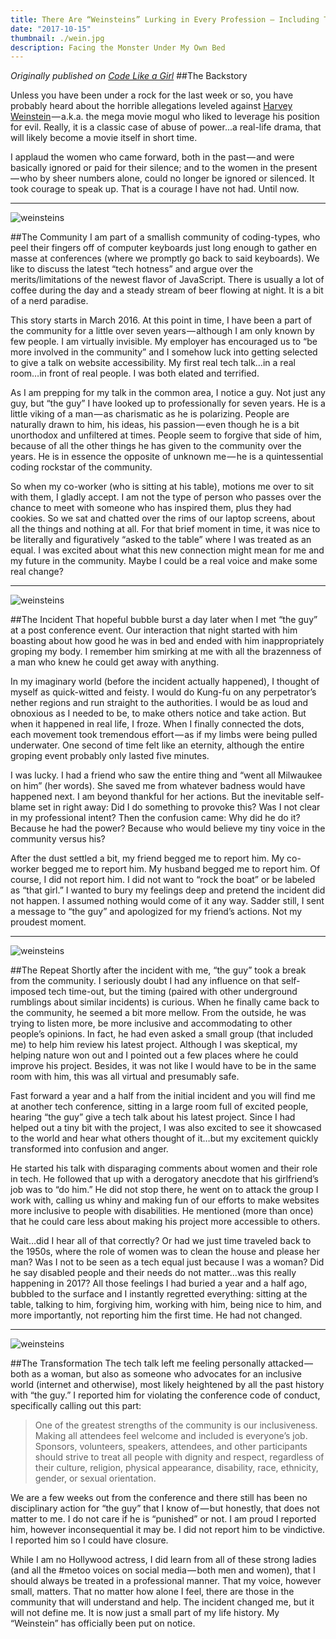 ```yaml
---
title: There Are “Weinsteins” Lurking in Every Profession — Including Tech
date: "2017-10-15"
thumbnail: ./wein.jpg
description: Facing the Monster Under My Own Bed
---
```


<em class="published">Originally published on <a href="https://code.likeagirl.io/there-are-weinsteins-lurking-in-every-profession-including-tech-d833d7d92758" target="_blank">Code Like a Girl</a></em>
##The Backstory

Unless you have been under a rock for the last week or so, you have probably heard about the horrible allegations leveled against <a href="https://www.newyorker.com/news/news-desk/from-aggressive-overtures-to-sexual-assault-harvey-weinsteins-accusers-tell-their-stories" target="_blank">Harvey Weinstein</a> — a.k.a. the mega movie mogul who liked to leverage his position for evil. Really, it is a classic case of abuse of power...a real-life drama, that will likely become a movie itself in short time.

I applaud the women who came forward, both in the past — and were basically ignored or paid for their silence; and to the women in the present — who by sheer numbers alone, could no longer be ignored or silenced. It took courage to speak up. That is a courage I have not had. Until now.

<hr>

<div class="kg-card kg-image-card kg-width-medium">

![weinsteins](./wein1.png)

</div>

##The Community
I am part of a smallish community of coding-types, who peel their fingers off of computer keyboards just long enough to gather en masse at conferences (where we promptly go back to said keyboards). We like to discuss the latest “tech hotness” and argue over the merits/limitations of the newest flavor of JavaScript. There is usually a lot of coffee during the day and a steady stream of beer flowing at night. It is a bit of a nerd paradise.

This story starts in March 2016. At this point in time, I have been a part of the community for a little over seven years — although I am only known by few people. I am virtually invisible. My employer has encouraged us to “be more involved in the community” and I somehow luck into getting selected to give a talk on website accessibility. My first real tech talk…in a real room…in front of real people. I was both elated and terrified.

As I am prepping for my talk in the common area, I notice a guy. Not just any guy, but “the guy” I have looked up to professionally for seven years. He is a little viking of a man — as charismatic as he is polarizing. People are naturally drawn to him, his ideas, his passion — even though he is a bit unorthodox and unfiltered at times. People seem to forgive that side of him, because of all the other things he has given to the community over the years. He is in essence the opposite of unknown me — he is a quintessential coding rockstar of the community.

So when my co-worker (who is sitting at his table), motions me over to sit with them, I gladly accept. I am not the type of person who passes over the chance to meet with someone who has inspired them, plus they had cookies. So we sat and chatted over the rims of our laptop screens, about all the things and nothing at all. For that brief moment in time, it was nice to be literally and figuratively “asked to the table” where I was treated as an equal. I was excited about what this new connection might mean for me and my future in the community. Maybe I could be a real voice and make some real change?

<hr>

<div class="kg-card kg-image-card kg-width-medium">

![weinsteins](./wein2.jpg)

</div>

##The Incident
That hopeful bubble burst a day later when I met “the guy” at a post conference event. Our interaction that night started with him boasting about how good he was in bed and ended with him inappropriately groping my body. I remember him smirking at me with all the brazenness of a man who knew he could get away with anything.

In my imaginary world (before the incident actually happened), I thought of myself as quick-witted and feisty. I would do Kung-fu on any perpetrator’s nether regions and run straight to the authorities. I would be as loud and obnoxious as I needed to be, to make others notice and take action. But when it happened in real life, I froze. When I finally connected the dots, each movement took tremendous effort — as if my limbs were being pulled underwater. One second of time felt like an eternity, although the entire groping event probably only lasted five minutes.

I was lucky. I had a friend who saw the entire thing and “went all Milwaukee on him” (her words). She saved me from whatever badness would have happened next. I am beyond thankful for her actions. But the inevitable self-blame set in right away: Did I do something to provoke this? Was I not clear in my professional intent? Then the confusion came: Why did he do it? Because he had the power? Because who would believe my tiny voice in the community versus his?

After the dust settled a bit, my friend begged me to report him. My co-worker begged me to report him. My husband begged me to report him. Of course, I did not report him. I did not want to “rock the boat” or be labeled as “that girl.” I wanted to bury my feelings deep and pretend the incident did not happen. I assumed nothing would come of it any way. Sadder still, I sent a message to “the guy” and apologized for my friend’s actions. Not my proudest moment.

<hr>

<div class="kg-card kg-image-card kg-width-medium">

![weinsteins](./wein3.jpg)

</div>

##The Repeat
Shortly after the incident with me, “the guy” took a break from the community. I seriously doubt I had any influence on that self-imposed tech time-out, but the timing (paired with other underground rumblings about similar incidents) is curious. When he finally came back to the community, he seemed a bit more mellow. From the outside, he was trying to listen more, be more inclusive and accommodating to other people’s opinions. In fact, he had even asked a small group (that included me) to help him review his latest project. Although I was skeptical, my helping nature won out and I pointed out a few places where he could improve his project. Besides, it was not like I would have to be in the same room with him, this was all virtual and presumably safe.

Fast forward a year and a half from the initial incident and you will find me at another tech conference, sitting in a large room full of excited people, hearing “the guy” give a tech talk about his latest project. Since I had helped out a tiny bit with the project, I was also excited to see it showcased to the world and hear what others thought of it…but my excitement quickly transformed into confusion and anger.

He started his talk with disparaging comments about women and their role in tech. He followed that up with a derogatory anecdote that his girlfriend’s job was to “do him.” He did not stop there, he went on to attack the group I work with, calling us whiny and making fun of our efforts to make websites more inclusive to people with disabilities. He mentioned (more than once) that he could care less about making his project more accessible to others.

Wait…did I hear all of that correctly? Or had we just time traveled back to the 1950s, where the role of women was to clean the house and please her man? Was I not to be seen as a tech equal just because I was a woman? Did he say disabled people and their needs do not matter…was this really happening in 2017? All those feelings I had buried a year and a half ago, bubbled to the surface and I instantly regretted everything: sitting at the table, talking to him, forgiving him, working with him, being nice to him, and more importantly, not reporting him the first time. He had not changed.

<hr>

<div class="kg-card kg-image-card kg-width-medium">

![weinsteins](./wein4.jpg)

</div>

##The Transformation
The tech talk left me feeling personally attacked — both as a woman, but also as someone who advocates for an inclusive world (internet and otherwise), most likely heightened by all the past history with “the guy.” I reported him for violating the conference code of conduct, specifically calling out this part:

<blockquote>One of the greatest strengths of the community is our inclusiveness. Making all attendees feel welcome and included is everyone’s job. Sponsors, volunteers, speakers, attendees, and other participants should strive to treat all people with dignity and respect, regardless of their culture, religion, physical appearance, disability, race, ethnicity, gender, or sexual orientation.</blockquote>

We are a few weeks out from the conference and there still has been no disciplinary action for “the guy” that I know of — but honestly, that does not matter to me. I do not care if he is “punished” or not. I am proud I reported him, however inconsequential it may be. I did not report him to be vindictive. I reported him so I could have closure.

While I am no Hollywood actress, I did learn from all of these strong ladies (and all the #metoo voices on social media — both men and women), that I should always be treated in a professional manner. That my voice, however small, matters. That no matter how alone I feel, there are those in the community that will understand and help. The incident changed me, but it will not define me. It is now just a small part of my life history. My “Weinstein” has officially been put on notice.

